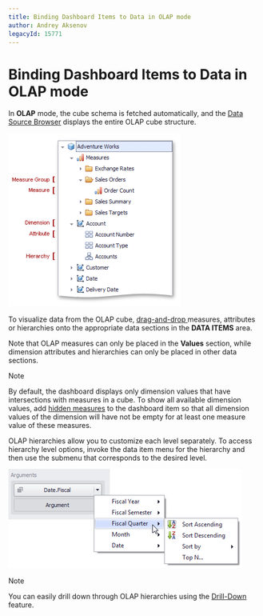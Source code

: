 ```yaml
---
title: Binding Dashboard Items to Data in OLAP mode
author: Andrey Aksenov
legacyId: 15771
---
```

# Binding Dashboard Items to Data in OLAP mode
In **OLAP** mode, the cube schema is fetched automatically, and the [Data Source Browser](../ui-elements/data-source-browser.md) displays the entire OLAP cube structure.

![ProvidingData_OLAP_DataSourceBrowser](../../../images/img19751.png)

To visualize data from the OLAP cube, [ drag-and-drop ](binding-dashboard-items-to-data.md) measures, attributes or hierarchies onto the appropriate data sections in the **DATA ITEMS** area.

Note that OLAP measures can only be placed in the **Values** section, while dimension attributes and hierarchies can only be placed in other data sections.

> [!NOTE]
> By default, the dashboard displays only dimension values that have intersections with measures in a cube. To show all available dimension values, add [hidden measures](hidden-data-items.md) to the dashboard item so that all dimension values of the dimension will have not be empty for at least one measure value of these measures.

OLAP hierarchies allow you to customize each level separately. To access hierarchy level options, invoke the data item menu for the hierarchy and then use the submenu that corresponds to the desired level.

![ProvidingData_OLAP_Hierarchy](../../../images/img19757.png)

> [!NOTE]
> You can easily drill down through OLAP hierarchies using the [Drill-Down](../interactivity/drill-down.md) feature.